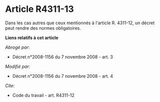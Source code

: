 # Article R4311-13

Dans les cas autres que ceux mentionnés à l'article R. 4311-12, un décret peut rendre des normes obligatoires.

**Liens relatifs à cet article**

_Abrogé par_:

  - Décret n°2008-1156 du 7 novembre 2008 - art. 3

_Modifié par_:

  - Décret n°2008-1156 du 7 novembre 2008 - art. 4

_Cite_:

  - Code du travail - art. R4311-12
